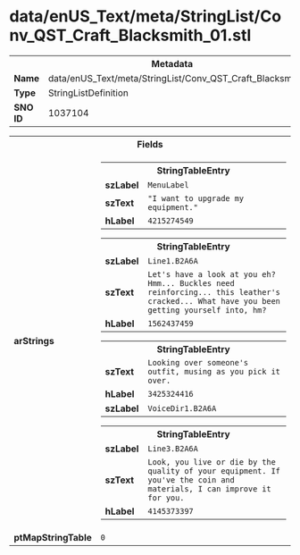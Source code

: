 <h1>data/enUS_Text/meta/StringList/Conv_QST_Craft_Blacksmith_01.stl</h1><table><tr><th colspan="100%">Metadata</th></tr><tr><td><b>Name</b></td><td>data/enUS_Text/meta/StringList/Conv_QST_Craft_Blacksmith_01.stl</td></tr><tr><td><b>Type</b></td><td>StringListDefinition</td></tr><tr><td><b>SNO ID</b></td><td>1037104</td></tr></table>

<table><tr><th colspan="100%">Fields</th></tr><tr><td><b>arStrings</b></td><td><table><tr><th colspan="100%">StringTableEntry</th></tr><tr><td><b>szLabel</b></td><td><code>MenuLabel</code></td></tr><tr><td><b>szText</b></td><td><code>"I want to upgrade my equipment."</code></td></tr><tr><td><b>hLabel</b></td><td><code>4215274549</code></td></tr></table>


<table><tr><th colspan="100%">StringTableEntry</th></tr><tr><td><b>szLabel</b></td><td><code>Line1.B2A6A</code></td></tr><tr><td><b>szText</b></td><td><code>Let's have a look at you eh? Hmm... Buckles need reinforcing... this leather's cracked... What have you been getting yourself into, hm?</code></td></tr><tr><td><b>hLabel</b></td><td><code>1562437459</code></td></tr></table>


<table><tr><th colspan="100%">StringTableEntry</th></tr><tr><td><b>szText</b></td><td><code>Looking over someone's outfit, musing as you pick it over.</code></td></tr><tr><td><b>hLabel</b></td><td><code>3425324416</code></td></tr><tr><td><b>szLabel</b></td><td><code>VoiceDir1.B2A6A</code></td></tr></table>


<table><tr><th colspan="100%">StringTableEntry</th></tr><tr><td><b>szLabel</b></td><td><code>Line3.B2A6A</code></td></tr><tr><td><b>szText</b></td><td><code>Look, you live or die by the quality of your equipment. If you've the coin and materials, I can improve it for you.</code></td></tr><tr><td><b>hLabel</b></td><td><code>4145373397</code></td></tr></table>


</td></tr><tr><td><b>ptMapStringTable</b></td><td><code>0</code></td></tr></table>

